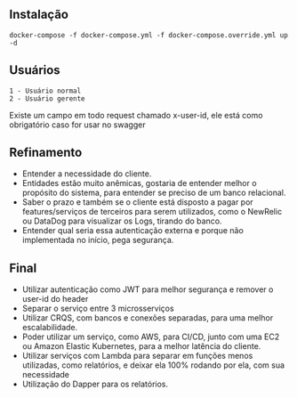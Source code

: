 ## Instalação
```
docker-compose -f docker-compose.yml -f docker-compose.override.yml up -d
````

## Usuários
```
1 - Usuário normal
2 - Usuário gerente
````

Existe um campo em todo request chamado x-user-id, ele está como obrigatório caso for usar no swagger

## Refinamento
- Entender a necessidade do cliente.
- Entidades estão muito anêmicas, gostaria de entender melhor o propósito do sistema, para entender se preciso de um banco relacional.
- Saber o prazo e também se o cliente está disposto a pagar por features/serviços de terceiros para serem utilizados, como o NewRelic ou DataDog para visualizar os Logs, tirando do banco.
- Entender qual seria essa autenticação externa e porque não implementada no início, pega segurança.

## Final
- Utilizar autenticação como JWT para melhor segurança e remover o user-id do header
- Separar o serviço entre 3 microsserviços
- Utilizar CRQS, com bancos e conexões separadas, para uma melhor escalabilidade.
- Poder utilizar um serviço, como AWS, para CI/CD, junto com uma EC2 ou Amazon Elastic Kubernetes, para a melhor latência do cliente.
- Utilizar serviços com Lambda para separar em funções menos utilizadas, como relatórios, e deixar ela 100% rodando por ela, com sua necessidade
- Utilização do Dapper para os relatórios.